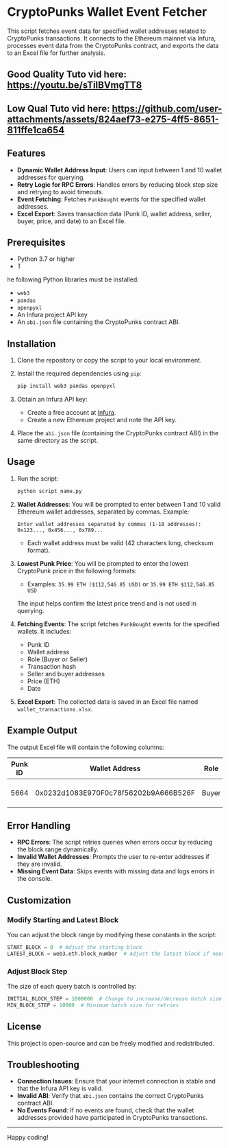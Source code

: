 
# CryptoPunks Wallet Event Fetcher

This script fetches event data for specified wallet addresses related to CryptoPunks transactions. It connects to the Ethereum mainnet via Infura, processes event data from the CryptoPunks contract, and exports the data to an Excel file for further analysis.

## Good Quality Tuto vid here: https://youtu.be/sTiIBVmgTT8

## Low Qual Tuto vid here: https://github.com/user-attachments/assets/824aef73-e275-4ff5-8651-811ffe1ca654

## Features

- **Dynamic Wallet Address Input**: Users can input between 1 and 10 wallet addresses for querying.
- **Retry Logic for RPC Errors**: Handles errors by reducing block step size and retrying to avoid timeouts.
- **Event Fetching**: Fetches `PunkBought` events for the specified wallet addresses.
- **Excel Export**: Saves transaction data (Punk ID, wallet address, seller, buyer, price, and date) to an Excel file.

## Prerequisites

- Python 3.7 or higher
- T



he following Python libraries must be installed:
  - `web3`
  - `pandas`
  - `openpyxl`
- An Infura project API key
- An `abi.json` file containing the CryptoPunks contract ABI.

## Installation

1. Clone the repository or copy the script to your local environment.

2. Install the required dependencies using `pip`:

   ```bash
   pip install web3 pandas openpyxl
   ```

3. Obtain an Infura API key:
   - Create a free account at [Infura](https://infura.io/).
   - Create a new Ethereum project and note the API key.

4. Place the `abi.json` file (containing the CryptoPunks contract ABI) in the same directory as the script.

## Usage

1. Run the script:

   ```bash
   python script_name.py
   ```

2. **Wallet Addresses**: You will be prompted to enter between 1 and 10 valid Ethereum wallet addresses, separated by commas. Example:

   ```
   Enter wallet addresses separated by commas (1-10 addresses): 0x123..., 0x456..., 0x789...
   ```

   - Each wallet address must be valid (42 characters long, checksum format).

3. **Lowest Punk Price**: You will be prompted to enter the lowest CryptoPunk price in the following formats:

   - Examples: `35.99 ETH ($112,546.85 USD)` or `35.99 ETH $112,546.85 USD`

   The input helps confirm the latest price trend and is not used in querying.

4. **Fetching Events**: The script fetches `PunkBought` events for the specified wallets. It includes:

   - Punk ID
   - Wallet address
   - Role (Buyer or Seller)
   - Transaction hash
   - Seller and buyer addresses
   - Price (ETH)
   - Date

5. **Excel Export**: The collected data is saved in an Excel file named `wallet_transactions.xlsx`.

## Example Output

The output Excel file will contain the following columns:

| Punk ID | Wallet Address                        | Role   | Event  | Transaction Hash                                  | Seller                               | Buyer                                | Price (ETH) | Date                |
|---------|---------------------------------------|--------|--------|--------------------------------------------------|--------------------------------------|--------------------------------------|-------------|---------------------|
| 5664    | 0x0232d1083E970F0c78f56202b9A666B526F | Buyer  | Bought | 0x5c07e843fc852be94559d78e9170817841e5c8b4030e6 | 0x3935d398b67700508f0FEFba9006A2772 | 0x0232d1083E970F0c78f56202b9A666B52 | 54.69       | 2024-03-11 13:24:59 |

## Error Handling

- **RPC Errors**: The script retries queries when errors occur by reducing the block range dynamically.
- **Invalid Wallet Addresses**: Prompts the user to re-enter addresses if they are invalid.
- **Missing Event Data**: Skips events with missing data and logs errors in the console.

## Customization

### Modify Starting and Latest Block
You can adjust the block range by modifying these constants in the script:

```python
START_BLOCK = 0  # Adjust the starting block
LATEST_BLOCK = web3.eth.block_number  # Adjust the latest block if needed
```

### Adjust Block Step
The size of each query batch is controlled by:

```python
INITIAL_BLOCK_STEP = 1000000  # Change to increase/decrease batch size
MIN_BLOCK_STEP = 10000  # Minimum batch size for retries
```

## License

This project is open-source and can be freely modified and redistributed.

## Troubleshooting

- **Connection Issues**: Ensure that your internet connection is stable and that the Infura API key is valid.
- **Invalid ABI**: Verify that `abi.json` contains the correct CryptoPunks contract ABI.
- **No Events Found**: If no events are found, check that the wallet addresses provided have participated in CryptoPunks transactions.

---

Happy coding!

